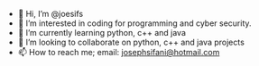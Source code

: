 - 👋 Hi, I’m @joesifs
- 👀 I’m interested in coding for programming and cyber security.
- 🌱 I’m currently learning python, c++ and java
- 💞️ I’m looking to collaborate on python, c++ and java projects
- 📫 How to reach me; email: josephsifani@hotmail.com

<!---
joesifs/joesifs is a ✨ special ✨ repository because its `README.md` (this file) appears on your GitHub profile.
You can click the Preview link to take a look at your changes.
--->
